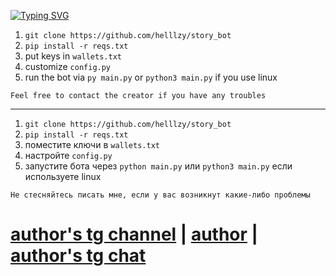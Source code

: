 [![Typing SVG](https://readme-typing-svg.herokuapp.com/?color=3300CC&lines=story%20bot%20by%20helzy)](https://git.io/typing-svg)

1. `git clone https://github.com/helllzy/story_bot`
2. `pip install -r reqs.txt`
3. put keys in `wallets.txt`
4. customize `config.py`
5. run the bot via `py main.py` or `python3 main.py` if you use linux

`Feel free to contact the creator if you have any troubles`

---

1. `git clone https://github.com/helllzy/story_bot`
2. `pip install -r reqs.txt`
3. поместите ключи в `wallets.txt`
4. настройте `config.py`
5. запустите бота через `python main.py` или `python3 main.py` если используете linux

`Не стесняйтесь писать мне, если у вас возникнут какие-либо проблемы`

# [author's tg channel](https://t.me/helzy_crypto) | [author](https://t.me/hellZy) | [author's tg chat](https://t.me/+N70ZiKhHWgI1YTUy)
